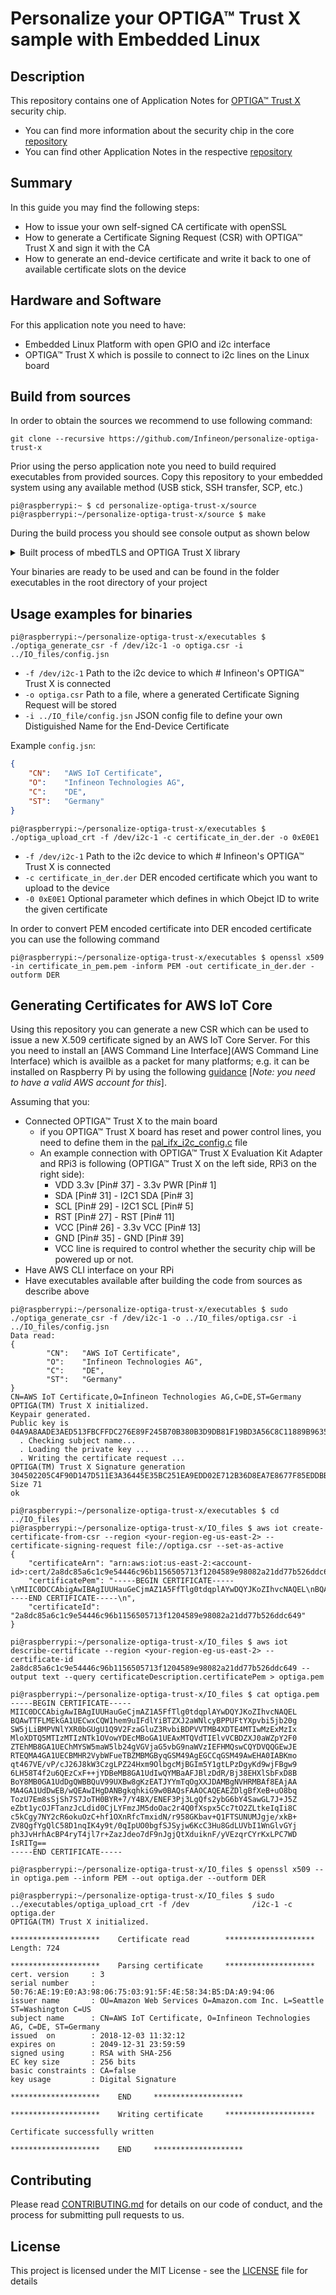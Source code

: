 # Personalize your OPTIGA™ Trust X sample with Embedded Linux

## Description

This repository contains one of Application Notes for [OPTIGA™ Trust X](www.infineon.com/optiga-trust-x) security chip.

* You can find more information about the security chip in the core [repository](https://github.com/Infineon/optiga-trust-x)
* You can find other Application Notes in the respective [repository](https://github.com/Infineon/appnotes-optiga-trust-x)

## Summary
In this guide you may find the following steps:
* How to issue your own self-signed CA certificate with openSSL
* How to generate a Certificate Signing Request (CSR) with OPTIGA™ Trust X and sign it with the CA
* How to generate an end-device certificate and write it back to one of available certificate slots on the device

## Hardware and Software
For this application note you need to have:
* Embedded Linux Platform with open GPIO and i2c interface
* OPTIGA™ Trust X which is possile to connect to i2c lines on the Linux board

## Build from sources

In order to obtain the sources we recommend to use following command:
```console
git clone --recursive https://github.com/Infineon/personalize-optiga-trust-x
```

Prior using the perso application note you need to build required executables from provided sources.
Copy this repository to your embedded system using any available method (USB stick, SSH transfer, SCP, etc.)
```console
pi@raspberrypi:~ $ cd personalize-optiga-trust-x/source
pi@raspberrypi:~/personalize-optiga-trust-x/source $ make
```
During the build process you should see console output as shown below
<details> 
  <summary> Built process of mbedTLS and OPTIGA Trust X library</summary>

```console
mkdir -p ./build
mkdir -p ./../executables
make -C ./mbedtls-2.6.0/ no_test
make[1]: Entering directory '/home/pi/personalize-optiga-trust-x/source/mbedtls-2.6.0'
make[2]: Entering directory '/home/pi/personalize-optiga-trust-x/source/mbedtls-2.6.0/library'
  CC    aes.c
  CC    aesni.c
  CC    arc4.c
  CC    asn1parse.c
  CC    asn1write.c
  CC    base64.c
  CC    bignum.c
  CC    blowfish.c
  CC    camellia.c
  CC    ccm.c
  CC    cipher.c
  CC    cipher_wrap.c
  CC    cmac.c
  CC    ctr_drbg.c
  CC    des.c
  CC    dhm.c
  CC    ecdh.c
  CC    ecdsa.c
  CC    ecjpake.c
  CC    ecp.c
  CC    ecp_curves.c
  CC    entropy.c
  CC    entropy_poll.c
  CC    error.c
  CC    gcm.c
  CC    havege.c
  CC    hmac_drbg.c
  CC    md.c
  CC    md2.c
  CC    md4.c
  CC    md5.c
  CC    md_wrap.c
  CC    memory_buffer_alloc.c
  CC    oid.c
  CC    padlock.c
  CC    pem.c
  CC    pk.c
  CC    pk_wrap.c
  CC    pkcs12.c
  CC    pkcs5.c
  CC    pkparse.c
  CC    pkwrite.c
  CC    platform.c
  CC    ripemd160.c
  CC    rsa.c
  CC    sha1.c
  CC    sha256.c
  CC    sha512.c
  CC    threading.c
  CC    timing.c
  CC    version.c
  CC    version_features.c
  CC    xtea.c
  AR    libmbedcrypto.a
  RL    libmbedcrypto.a
  CC    certs.c
  CC    pkcs11.c
  CC    x509.c
  CC    x509_create.c
  CC    x509_crl.c
  CC    x509_crt.c
  CC    x509_csr.c
  CC    x509write_crt.c
  CC    x509write_csr.c
  AR    libmbedx509.a
  RL    libmbedx509.a
  CC    debug.c
  CC    net_sockets.c
  CC    ssl_cache.c
  CC    ssl_ciphersuites.c
  CC    ssl_cli.c
  CC    ssl_cookie.c
  CC    ssl_srv.c
  CC    ssl_ticket.c
  CC    ssl_tls.c
  AR    libmbedtls.a
  RL    libmbedtls.a
make[2]: Leaving directory '/home/pi/personalize-optiga-trust-x/source/mbedtls-2.6.0/library'
make[2]: Entering directory '/home/pi/personalize-optiga-trust-x/source/mbedtls-2.6.0/programs'
  CC    aes/aescrypt2.c
  CC    aes/crypt_and_hash.c
  CC    hash/hello.c
  CC    hash/generic_sum.c
  CC    pkey/dh_client.c
  CC    pkey/dh_genprime.c
  CC    pkey/dh_server.c
  CC    pkey/ecdh_curve25519.c
  CC    pkey/ecdsa.c
  CC    pkey/gen_key.c
  CC    pkey/key_app.c
  CC    pkey/key_app_writer.c
  CC    pkey/mpi_demo.c
  CC    pkey/pk_decrypt.c
  CC    pkey/pk_encrypt.c
  CC    pkey/pk_sign.c
  CC    pkey/pk_verify.c
  CC    pkey/rsa_genkey.c
  CC    pkey/rsa_decrypt.c
  CC    pkey/rsa_encrypt.c
  CC    pkey/rsa_sign.c
  CC    pkey/rsa_verify.c
  CC    pkey/rsa_sign_pss.c
  CC    pkey/rsa_verify_pss.c
  CC    ssl/dtls_client.c
  CC    ssl/dtls_server.c
  CC    ssl/ssl_client1.c
  CC    ssl/ssl_client2.c
  CC    ssl/ssl_server.c
  CC    ssl/ssl_server2.c
  CC    ssl/ssl_fork_server.c
  CC    ssl/mini_client.c
  CC    ssl/ssl_mail_client.c
  CC    random/gen_entropy.c
  CC    random/gen_random_havege.c
  CC    random/gen_random_ctr_drbg.c
  CC    test/ssl_cert_test.c
  CC    test/benchmark.c
  CC    test/selftest.c
  CC    test/udp_proxy.c
  CC    util/pem2der.c
  CC    util/strerror.c
  CC    x509/cert_app.c
  CC    x509/crl_app.c
  CC    x509/cert_req.c
  CC    x509/cert_write.c
  CC    x509/req_app.c
make[2]: Leaving directory '/home/pi/personalize-optiga-trust-x/source/mbedtls-2.6.0/programs'
make[1]: Leaving directory '/home/pi/personalize-optiga-trust-x/source/mbedtls-2.6.0'
Compiling optiga_trust_x/optiga/crypt/optiga_crypt.c
Compiling optiga_trust_x/optiga/util/optiga_util.c
Compiling optiga_trust_x/optiga/cmd/CommandLib.c
Compiling optiga_trust_x/optiga/common/Logger.c
Compiling optiga_trust_x/optiga/common/Util.c
Compiling optiga_trust_x/optiga/comms/optiga_comms.c
Compiling optiga_trust_x/optiga/comms/ifx_i2c/ifx_i2c.c
Compiling optiga_trust_x/optiga/comms/ifx_i2c/ifx_i2c_config.c
Compiling optiga_trust_x/optiga/comms/ifx_i2c/ifx_i2c_data_link_layer.c
Compiling optiga_trust_x/optiga/comms/ifx_i2c/ifx_i2c_physical_layer.c
Compiling optiga_trust_x/optiga/comms/ifx_i2c/ifx_i2c_transport_layer.c
Compiling optiga_trust_x/pal/linux/pal.c
Compiling optiga_trust_x/pal/linux/pal_gpio.c
Compiling optiga_trust_x/pal/linux/pal_i2c.c
Compiling optiga_trust_x/pal/linux/pal_ifx_i2c_config.c
Compiling optiga_trust_x/pal/linux/pal_os_event.c
Compiling optiga_trust_x/pal/linux/pal_os_lock.c
Compiling optiga_trust_x/pal/linux/pal_os_timer.c
Compiling json_parser/cJSON.c
Compiling json_parser/JSON_parser.c
Compiling optiga_generate_csr.c
optiga_generate_csr.c: In function ‘__optiga_sign_wrap’:
optiga_generate_csr.c:88:35: warning: passing argument 1 of ‘optiga_crypt_ecdsa_sign’ discards ‘const’ qualifier from pointer target type [-Wdiscarded-qualifiers]
  status = optiga_crypt_ecdsa_sign(hash, hash_len, optiga_key_id, der_signature, &ds_len);
                                   ^~~~
In file included from optiga_generate_csr.c:54:0:
./optiga_trust_x/optiga/include/optiga/optiga_crypt.h:403:21: note: expected ‘uint8_t * {aka unsigned char *}’ but argument is of type ‘const unsigned char *’
 optiga_lib_status_t optiga_crypt_ecdsa_sign(uint8_t * digest,
                     ^~~~~~~~~~~~~~~~~~~~~~~
optiga_generate_csr.c:102:30: warning: format ‘%lu’ expects argument of type ‘long unsigned int’, but argument 2 has type ‘size_t {aka unsigned int}’ [-Wformat=]
     mbedtls_printf( " Size %lu\n", *sig_len);
                              ^
Linking ../executables/optiga_generate_csr
Compiling optiga_upload_crt.c
Linking ../executables/optiga_upload_crt
```
</details>

Your binaries are ready to be used and can be found in the folder executables in the root directory of your project

## Usage examples for binaries

```console
pi@raspberrypi:~/personalize-optiga-trust-x/executables $ ./optiga_generate_csr -f /dev/i2c-1 -o optiga.csr -i ../IO_files/config.jsn
```
* `-f /dev/i2c-1` Path to the i2c device to which # Infineon's OPTIGA&trade; Trust X is connected
* `-o optiga.csr` Path to a file, where a generated Certificate Signing Request will be stored
* `-i ../IO_file/config.jsn` JSON config file to define your own Distiguished Name for the End-Device Certificate

Example `config.jsn`:

```json
{
	"CN":	"AWS IoT Certificate",
	"O":	"Infineon Technologies AG",
	"C":	"DE",
	"ST":	"Germany"
}
```

```console
pi@raspberrypi:~/personalize-optiga-trust-x/executables $ ./optiga_upload_crt -f /dev/i2c-1 -c certificate_in_der.der -o 0xE0E1
```
* `-f /dev/i2c-1` Path to the i2c device to which # Infineon's OPTIGA&trade; Trust X is connected
* `-c certificate_in_der.der` DER encoded certificate which you want to upload to the device
* `-0 0xE0E1` Optional parameter which defines in which Obejct ID to write the given certificate

In order to convert PEM encoded certificate into DER encoded certificate you can use the following command

```console
pi@raspberrypi:~/personalize-optiga-trust-x/executables $ openssl x509 -in certificate_in_pem.pem -inform PEM -out certificate_in_der.der -outform DER

```

## Generating Certificates for AWS IoT Core

Using this repository you can generate a new CSR which can be used to issue a new X.509 certificate signed by an AWS IoT Core Server.
For this you need to install an [AWS Command Line Interface](AWS Command Line Interface) which is availble as a packet for many platforms; e.g. it can be installed on Raspberry Pi by using the following [guidance](https://iotbytes.wordpress.com/aws-iot-cli-on-raspberry-pi/) [_Note: you need to have a valid AWS account for this_].

Assuming that you:
* Connected OPTIGA™ Trust X to the main board
  * if you OPTIGA™ Trust X board has reset and power control lines, you need to define them in the [pal_ifx_i2c_config.c](https://github.com/Infineon/optiga-trust-x/blob/7bb45810fe166e74683aa74fdd2394a1744c455e/pal/linux/pal_ifx_i2c_config.c#L46) file
  * An example connection with OPTIGA™ Trust X Evaluation Kit Adapter and RPi3 is following (OPTIGA™ Trust X on the left side, RPi3 on the right side):
    * VDD 3.3v [Pin# 37] - 3.3v PWR [Pin# 1]
    * SDA [Pin# 31] - I2C1 SDA [Pin# 3]
    * SCL [Pin# 29] - I2C1 SCL [Pin# 5]
    * RST [Pin# 27] - RST [Pin# 11]
    * VCC [Pin# 26] - 3.3v VCC [Pin# 13]
    * GND [Pin# 35] - GND [Pin# 39]
    * VCC line is required to control whether the security chip will be powered up or not.
* Have AWS CLI interface on your RPi
* Have executables available after building the code from sources as describe above 

```console
pi@raspberrypi:~/personalize-optiga-trust-x/executables $ sudo ./optiga_generate_csr -f /dev/i2c-1 -o ../IO_files/optiga.csr -i ../IO_files/config.jsn
Data read:
{
        "CN":   "AWS IoT Certificate",
        "O":    "Infineon Technologies AG",
        "C":    "DE",
        "ST":   "Germany"
}
CN=AWS IoT Certificate,O=Infineon Technologies AG,C=DE,ST=Germany
OPTIGA(TM) Trust X initialized.
Keypair generated.
Public key is
04A9A8AADE3AED513FBCFFDC276E89F245B70B380B3D9DB81F19BD3A56C8C11889B963582D2CFCC383229DF708C5060C3DE8B1F9F13E1FDAEE901330B117EF
  . Checking subject name...
  . Loading the private key ...
  . Writing the certificate request ...
OPTIGA(TM) Trust X Signature generation
304502205C4F90D147D511E3A36445E35BC251EA9EDD02E712B36D8EA7E8677F85EDDBB2022100F7630F847048CAFBC3D04285F3A229E4579478E23DC9855649997E0BD310 Size 71
ok
```

```console
pi@raspberrypi:~/personalize-optiga-trust-x/executables $ cd ../IO_files
pi@raspberrypi:~/personalize-optiga-trust-x/IO_files $ aws iot create-certificate-from-csr --region <your-region-eg-us-east-2> --certificate-signing-request file://optiga.csr --set-as-active
{
    "certificateArn": "arn:aws:iot:us-east-2:<account-id>:cert/2a8dc85a6c1c9e54446c96b1156505713f1204589e98082a21dd77b526ddc649",
    "certificatePem": "-----BEGIN CERTIFICATE-----\nMIIC0DCCAbigAwIBAgIUUHauGeCjmAZ1A5FfTlg0tdqplAYwDQYJKoZIhvcNAQEL\nBQAwTTFLMEkGA1UECwxCQW1hem9uIFdlYiBTZXJ2aWNlcyBPPUFtYXpvbi5jb20g\nSW5jLiBMPVNlYXR0bGUgU1Q9V2FzaGluZ3RvbiBDPVVTMB4XDTE4MTIwMzExMzIx\nMloXDTQ5MTIzMTIzNTk1OVowYDEcMBoGA1UEAxMTQVdTIElvVCBDZXJ0aWZpY2F0\nZTEhMB8GA1UEChMYSW5maW5lb24gVGVjaG5vbG9naWVzIEFHMQswCQYDVQQGEwJE\nRTEQMA4GA1UECBMHR2VybWFueTBZMBMGByqGSM49AgEGCCqGSM49AwEHA0IABKmo\nqt467VE/vP/cJ26J8kW3CzgLPZ24Hxm9OlbgcMjBGIm5Y1gtLPzDgyKd9wjFBgw9\n6LH58T4f2u6QEzCxF++jYDBeMB8GA1UdIwQYMBaAFJBlzDdR/Bj38EHXlSbFxD8B\nBoY8MB0GA1UdDgQWBBQuV99UXBw8gKzEATJYYmTqOgXXJDAMBgNVHRMBAf8EAjAA\nMA4GA1UdDwEB/wQEAwIHgDANBgkqhkiG9w0BAQsFAAOCAQEAEZDlgBfXeB+uO8bq\nTozU7Em8sSjSh7S7JoTH0BYR+7/Y4BX/ENEF3Pj3LgQfs2ybG6bY4SawGL7J+J5Z\neZbt1ycOJFTanzJcLdid0CjLYFmzJM5doOac2r4Q0fXspx5Cc7tO2ZLtkeIqIi8C\nc5kCgy7NY2cR6okuOzC+hf1OXnRfcTmxidN/r958GKbav+Q1FTSUNUMJgje/xkB+\nZV8QgfYgQlC58D1nqIK4y9t/0qIpUO0bgfSJSyjw6KcC3Hu8GdLUVbI1WnGlvGYj\nph3JvHrhAcBP4ryT4jl7r+ZazJdeo7dF9nJgjQtXduiknF/yVEzqrCYrKxLPC7WD\nIsRITg==\n-----END CERTIFICATE-----\n",
    "certificateId": "2a8dc85a6c1c9e54446c96b1156505713f1204589e98082a21dd77b526ddc649"
}
```

```console
pi@raspberrypi:~/personalize-optiga-trust-x/IO_files $ aws iot describe-certificate --region <your-region-eg-us-east-2> --certificate-id 2a8dc85a6c1c9e54446c96b1156505713f1204589e98082a21dd77b526ddc649 --output text --query certificateDescription.certificatePem > optiga.pem
```

```console
pi@raspberrypi:~/personalize-optiga-trust-x/IO_files $ cat optiga.pem
-----BEGIN CERTIFICATE-----
MIIC0DCCAbigAwIBAgIUUHauGeCjmAZ1A5FfTlg0tdqplAYwDQYJKoZIhvcNAQEL
BQAwTTFLMEkGA1UECwxCQW1hem9uIFdlYiBTZXJ2aWNlcyBPPUFtYXpvbi5jb20g
SW5jLiBMPVNlYXR0bGUgU1Q9V2FzaGluZ3RvbiBDPVVTMB4XDTE4MTIwMzExMzIx
MloXDTQ5MTIzMTIzNTk1OVowYDEcMBoGA1UEAxMTQVdTIElvVCBDZXJ0aWZpY2F0
ZTEhMB8GA1UEChMYSW5maW5lb24gVGVjaG5vbG9naWVzIEFHMQswCQYDVQQGEwJE
RTEQMA4GA1UECBMHR2VybWFueTBZMBMGByqGSM49AgEGCCqGSM49AwEHA0IABKmo
qt467VE/vP/cJ26J8kW3CzgLPZ24Hxm9OlbgcMjBGIm5Y1gtLPzDgyKd9wjFBgw9
6LH58T4f2u6QEzCxF++jYDBeMB8GA1UdIwQYMBaAFJBlzDdR/Bj38EHXlSbFxD8B
BoY8MB0GA1UdDgQWBBQuV99UXBw8gKzEATJYYmTqOgXXJDAMBgNVHRMBAf8EAjAA
MA4GA1UdDwEB/wQEAwIHgDANBgkqhkiG9w0BAQsFAAOCAQEAEZDlgBfXeB+uO8bq
TozU7Em8sSjSh7S7JoTH0BYR+7/Y4BX/ENEF3Pj3LgQfs2ybG6bY4SawGL7J+J5Z
eZbt1ycOJFTanzJcLdid0CjLYFmzJM5doOac2r4Q0fXspx5Cc7tO2ZLtkeIqIi8C
c5kCgy7NY2cR6okuOzC+hf1OXnRfcTmxidN/r958GKbav+Q1FTSUNUMJgje/xkB+
ZV8QgfYgQlC58D1nqIK4y9t/0qIpUO0bgfSJSyjw6KcC3Hu8GdLUVbI1WnGlvGYj
ph3JvHrhAcBP4ryT4jl7r+ZazJdeo7dF9nJgjQtXduiknF/yVEzqrCYrKxLPC7WD
IsRITg==
-----END CERTIFICATE-----
```

```console
pi@raspberrypi:~/personalize-optiga-trust-x/IO_files $ openssl x509 --in optiga.pem --inform PEM --out optiga.der --outform DER
```

```console
pi@raspberrypi:~/personalize-optiga-trust-x/IO_files $ sudo ../executables/optiga_upload_crt -f /dev              /i2c-1 -c optiga.der
OPTIGA(TM) Trust X initialized.

********************    Certificate read        ********************
Length: 724

********************    Parsing certificate     ********************
cert. version     : 3
serial number     : 50:76:AE:19:E0:A3:98:06:75:03:91:5F:4E:58:34:B5:DA:A9:94:06
issuer name       : OU=Amazon Web Services O=Amazon.com Inc. L=Seattle ST=Washington C=US
subject name      : CN=AWS IoT Certificate, O=Infineon Technologies AG, C=DE, ST=Germany
issued  on        : 2018-12-03 11:32:12
expires on        : 2049-12-31 23:59:59
signed using      : RSA with SHA-256
EC key size       : 256 bits
basic constraints : CA=false
key usage         : Digital Signature

********************    END     ********************

********************    Writing certificate     ********************

Certificate successfully written

********************    END     ********************
```


## Contributing
Please read [CONTRIBUTING.md](CONTRIBUTING.md) for details on our code of conduct, and the process for submitting pull requests to us.

## License
This project is licensed under the MIT License - see the [LICENSE](LICENSE) file for details
